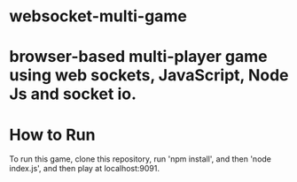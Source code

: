 # websocket-multi-game

<h1>browser-based multi-player game using web sockets, JavaScript, Node Js and socket io.</h1>

<h1>How to Run</h1>
To run this game, clone this repository, run 'npm install', and then 'node index.js', and then play at localhost:9091.

